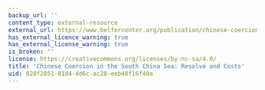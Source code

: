 ```yaml
---
backup_url: ''
content_type: external-resource
external_url: https://www.belfercenter.org/publication/chinese-coercion-south-china-sea-resolve-and-costs-0
has_external_licence_warning: true
has_external_license_warning: true
is_broken: ''
license: https://creativecommons.org/licenses/by-nc-sa/4.0/
title: 'Chinese Coercion in the South China Sea: Resolve and Costs'
uid: 828f2851-81d4-4d6c-ac28-eeb40f16f40a
---
```

